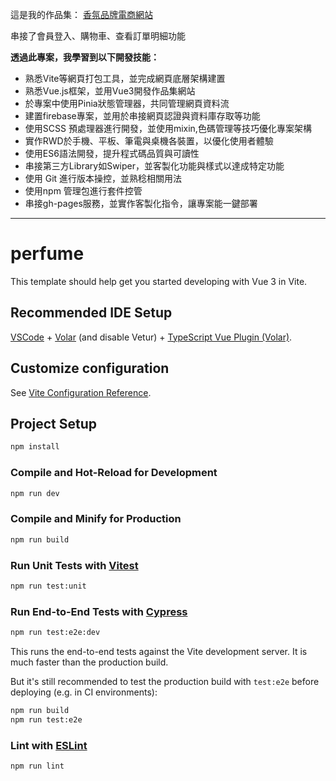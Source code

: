 這是我的作品集： [香氛品牌電商網站](https://zzliou.github.io/Das-Parfum/#/home)

串接了會員登入、購物車、查看訂單明細功能

**透過此專案，我學習到以下開發技能：**

* 熟悉Vite等網頁打包工具，並完成網頁底層架構建置
* 熟悉Vue.js框架，並用Vue3開發作品集網站
* 於專案中使用Pinia狀態管理器，共同管理網頁資料流
* 建置firebase專案，並用於串接網頁認證與資料庫存取等功能
* 使用SCSS 預處理器進行開發，並使用mixin,色碼管理等技巧優化專案架構
* 實作RWD於手機、平板、筆電與桌機各裝置，以優化使用者體驗
* 使用ES6語法開發，提升程式碼品質與可讀性
* 串接第三方Library如Swiper，並客製化功能與樣式以達成特定功能
* 使用 Git 進行版本操控，並熟稔相關用法
* 使用npm 管理包進行套件控管
* 串接gh-pages服務，並實作客製化指令，讓專案能一鍵部署
---
# perfume

This template should help get you started developing with Vue 3 in Vite.

## Recommended IDE Setup

[VSCode](https://code.visualstudio.com/) + [Volar](https://marketplace.visualstudio.com/items?itemName=Vue.volar) (and disable Vetur) + [TypeScript Vue Plugin (Volar)](https://marketplace.visualstudio.com/items?itemName=Vue.vscode-typescript-vue-plugin).

## Customize configuration

See [Vite Configuration Reference](https://vitejs.dev/config/).

## Project Setup

```sh
npm install
```

### Compile and Hot-Reload for Development

```sh
npm run dev
```

### Compile and Minify for Production

```sh
npm run build
```

### Run Unit Tests with [Vitest](https://vitest.dev/)

```sh
npm run test:unit
```

### Run End-to-End Tests with [Cypress](https://www.cypress.io/)

```sh
npm run test:e2e:dev
```

This runs the end-to-end tests against the Vite development server.
It is much faster than the production build.

But it's still recommended to test the production build with `test:e2e` before deploying (e.g. in CI environments):

```sh
npm run build
npm run test:e2e
```

### Lint with [ESLint](https://eslint.org/)

```sh
npm run lint
```

